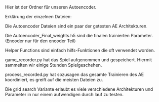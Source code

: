 Hier ist der Ordner für unseren Autoencoder.

Erklärung der einzelnen Dateien:

Die Autoencoder Dateien sind ein paar der getesten AE Architekturen.

Die Autoencoder_Final_weights.h5 sind die finalen trainierten Parameter. (Encoder nur für den encoder Teil)

Helper Functions sind einfach hilfs-Funktionen die oft verwendet worden.

game_recorder.py hat das Spiel aufgenommen und gespeichert. Hiermit sammelten wir einige Stunden Spielgeschehen.

process_recorded.py hat sozusagen das gesamte Trainieren des AE koordiniert, es greift auf die meisten Dateien zu.

Die grid search Variante erlaubt es viele verschiedene Architekturen und Parameter in nur einem aufwendigen durch lauf zu testen.
